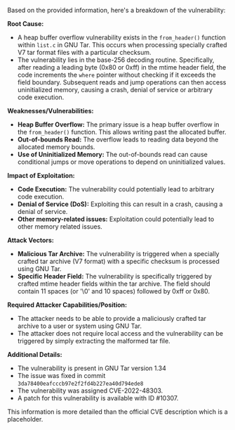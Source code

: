 Based on the provided information, here's a breakdown of the vulnerability:

**Root Cause:**

- A heap buffer overflow vulnerability exists in the `from_header()` function within `list.c` in GNU Tar. This occurs when processing specially crafted V7 tar format files with a particular checksum.
- The vulnerability lies in the base-256 decoding routine. Specifically, after reading a leading byte (0x80 or 0xff) in the mtime header field, the code increments the `where` pointer without checking if it exceeds the field boundary. Subsequent reads and jump operations can then access uninitialized memory, causing a crash, denial of service or arbitrary code execution.

**Weaknesses/Vulnerabilities:**

- **Heap Buffer Overflow:** The primary issue is a heap buffer overflow in the `from_header()` function. This allows writing past the allocated buffer.
- **Out-of-bounds Read:** The overflow leads to reading data beyond the allocated memory bounds.
- **Use of Uninitialized Memory:** The out-of-bounds read can cause conditional jumps or move operations to depend on uninitialized values.

**Impact of Exploitation:**

- **Code Execution:** The vulnerability could potentially lead to arbitrary code execution.
- **Denial of Service (DoS):** Exploiting this can result in a crash, causing a denial of service.
- **Other memory-related issues:** Exploitation could potentially lead to other memory related issues.

**Attack Vectors:**

- **Malicious Tar Archive:** The vulnerability is triggered when a specially crafted tar archive (V7 format) with a specific checksum is processed using GNU Tar.
- **Specific Header Field:** The vulnerability is specifically triggered by crafted mtime header fields within the tar archive. The field should contain 11 spaces (or '\0' and 10 spaces) followed by 0xff or 0x80.

**Required Attacker Capabilities/Position:**

- The attacker needs to be able to provide a maliciously crafted tar archive to a user or system using GNU Tar.
- The attacker does not require local access and the vulnerability can be triggered by simply extracting the malformed tar file.

**Additional Details:**

- The vulnerability is present in GNU Tar version 1.34
- The issue was fixed in commit `3da78400eafcccb97e2f2fd4b227ea40d794ede8`
- The vulnerability was assigned CVE-2022-48303.
- A patch for this vulnerability is available with ID #10307.

This information is more detailed than the official CVE description which is a placeholder.